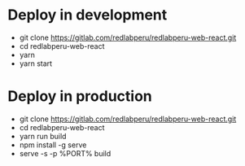 # Deploy in development

- git clone https://gitlab.com/redlabperu/redlabperu-web-react.git
- cd redlabperu-web-react
- yarn
- yarn start

# Deploy in production

- git clone https://gitlab.com/redlabperu/redlabperu-web-react.git
- cd redlabperu-web-react
- yarn run build
- npm install -g serve
- serve -s -p %PORT% build